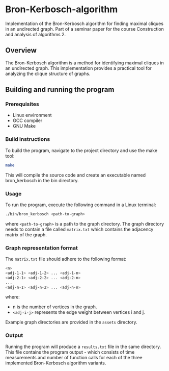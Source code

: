 # Bron-Kerbosch-algorithm
Implementation of the Bron-Kerbosch algorithm for finding maximal cliques in an undirected graph. Part of a seminar paper for the course Construction and analysis of algorithms 2.

## Overview
The Bron-Kerbosch algorithm is a method for identifying maximal cliques in an undirected graph. This implementation provides a practical tool for analyzing the clique structure of graphs.

## Building and running the program
### Prerequisites
- Linux environment
- GCC compiler
- GNU Make

### Build instructions
To build the program, navigate to the project directory and use the make tool:
```sh
make
```
This will compile the source code and create an executable named bron_kerbosch in the bin directory.

### Usage
To run the program, execute the following command in a Linux terminal:
```sh
./bin/bron_kerbosch <path-to-graph>
```
where `<path-to-graph>` is a path to the graph directory. The graph directory needs to contain a file called `matrix.txt` which contains the adjacency matrix of the graph.

### Graph representation format
The `matrix.txt` file should adhere to the following format:
```sh
<n>
<adj-1-1> <adj-1-2> ... <adj-1-n>
<adj-2-1> <adj-2-2> ... <adj-2-n>
...
<adj-n-1> <adj-n-2> ... <adj-n-n>
```
where:
- n is the number of vertices in the graph.
- `<adj-i-j>` represents the edge weight between vertices i and j.

Example graph directories are provided in the `assets` directory.

### Output
Running the program will produce a `results.txt` file in the same directory. This file contains the program output - which consists of time measurements and number of function calls for each of the three implemented Bron-Kerbosch algorithm variants.
